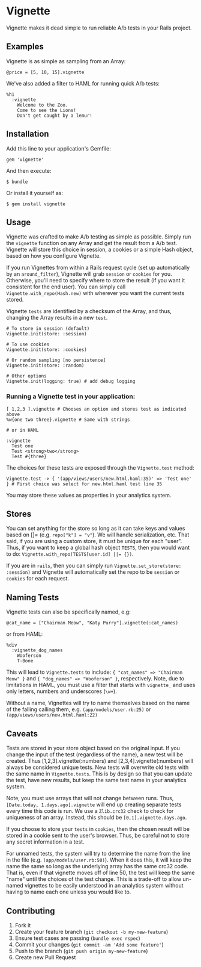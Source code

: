 # Vignette

Vignette makes it dead simple to run reliable A/b tests in your Rails project.

## Examples

Vignette is as simple as sampling from an Array:

    @price = [5, 10, 15].vignette

We've also added a filter to HAML for running quick A/b tests:

    %h1
      :vignette
        Welcome to the Zoo.
        Come to see the Lions!
        Don't get caught by a lemur!

## Installation

Add this line to your application's Gemfile:

    gem 'vignette'

And then execute:

    $ bundle

Or install it yourself as:

    $ gem install vignette

## Usage

Vignette was crafted to make A/b testing as simple as possible.  Simply run the `vignette` function on any Array and get the result from a A/b test.  Vignette will store this choice in session, a cookies or a simple Hash object, based on how you configure Vignette.

If you run Vignettes from within a Rails request cycle (set up automatically by an `around_filter`), Vignette will grab `session` or `cookies` for you.  Otherwise, you'll need to specify where to store the result (if you want it consistent for the end user).  You can simply call `Vignette.with_repo(Hash.new)` with wherever you want the current tests stored.

Vignette `tests` are identified by a checksum of the Array, and thus, changing the Array results in a new `test`.
  
    # To store in session (default)
    Vignette.init(store: :session)

    # To use cookies
    Vignette.init(store: :cookies)

    # Or random sampling [no persistence]
    Vignette.init(store: :random)

    # Other options
    Vignette.init(logging: true) # add debug logging

### Running a Vignette test in your application:

    [ 1,2,3 ].vignette # Chooses an option and stores test as indicated above
    %w{one two three}.vignette # Same with strings

    # or in HAML

    :vignette
      Test one
      Test <strong>two</strong>
      Test #{three}

The choices for these tests are exposed through the `Vignette.test` method:

    Vignette.test -> { '(app/views/users/new.html.haml:35)' => 'Test one' } # First choice was select for new.html.haml test line 35

You may store these values as properties in your analytics system.

## Stores

You can set anything for the store so long as it can take keys and values based on []= (e.g. `repo["k"] = "v"`).  We will handle serialization, etc.  That said, if you are using a custom store, it must be unique for each "user".  Thus, if you want to keep a global hash object `TESTS`, then you would want to do: `Vignette.with_repo(TESTS[user.id] ||= {})`.

If you are in `rails`, then you can simply run `Vignette.set_store(store: :session)` and Vignette will automatically set the repo to be `session` or `cookies` for each request.

## Naming Tests

Vignette tests can also be specifically named, e.g:

    @cat_name = ["Chairman Meow", "Katy Purry"].vignette(:cat_names)


or from HAML:

    %div
      :vignette_dog_names
        Wooferson
        T-Bone

This will lead to `Vignette.tests` to include: `{ "cat_names" => "Chairman Meow" }` and `{ "dog_names" => "Wooferson" }`, respectively.  Note, due to limitations in HAML, you must use a filter that starts with `vignette_` and uses only letters, numbers and underscores (`\w+`).

Without a name, Vignettes will try to name themselves based on the name of the falling calling them, e.g. `(app/models/user.rb:25)` or `(app/views/users/new.html.haml:22)`

## Caveats

Tests are stored in your store object based on the original input.  If you change the input of the test (regardless of the name), a new test will be created.  Thus [1,2,3].vignette(:numbers) and [2,3,4].vignette(:numbers) will always be considered unique tests.  New tests will overwrite old tests with the same name in `Vignette.tests`.  This is by design so that you can update the test, have new results, but keep the same test name in your analytics system.

Note, you must use arrays that will not change between runs.  Thus, `[Date.today, 1.days.ago].vignette` will end up creating separate tests every time this code is run.  We use a `Zlib.crc32` check to check for uniqueness of an array.  Instead, this should be `[0,1].vignette.days.ago`.

If you choose to store your `tests` in `cookies`, then the chosen result will be stored in a cookie sent to the user's browser.  Thus, be careful not to store any secret information in a test.

For unnamed tests, the system will try to determine the name from the line in the file (e.g. `(app/models/user.rb:50)`).  When it does this, it will keep the name the same so long as the underlying array has the same crc32 code.  That is, even if that vignette moves off of line 50, the test will keep the same "name" until the choices of the test change.  This is a trade-off to allow un-named vignettes to be easily understood in an analytics system without having to name each one unless you would like to.

## Contributing

1. Fork it
2. Create your feature branch (`git checkout -b my-new-feature`)
3. Ensure test cases are passing (`bundle exec rspec`)
4. Commit your changes (`git commit -am 'Add some feature'`)
5. Push to the branch (`git push origin my-new-feature`)
6. Create new Pull Request
